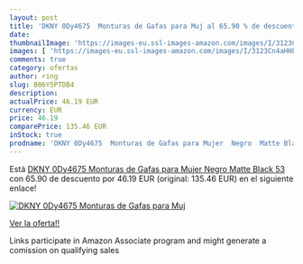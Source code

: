 ```yaml
---
layout: post
title: 'DKNY 0Dy4675  Monturas de Gafas para Muj al 65.90 % de descuento'
date: 
thumbnailImage: 'https://images-eu.ssl-images-amazon.com/images/I/3123Cn4aHHL._SL200_.jpg'
images: [ 'https://images-eu.ssl-images-amazon.com/images/I/3123Cn4aHHL._SL200_.jpg' ]
comments: true
category: ofertas
author: ring
slug: B06Y5PTDB4
description:
actualPrice: 46.19 EUR
currency: EUR
price: 46.19
comparePrice: 135.46 EUR
inStock: true
prodname: 'DKNY 0Dy4675  Monturas de Gafas para Mujer  Negro  Matte Black   53'
---
```


Está [DKNY 0Dy4675  Monturas de Gafas para Mujer  Negro  Matte Black   53](https://www.amazon.es/dp/B06Y5PTDB4/?tag=tolees-21) con 65.90 de descuento por 46.19 EUR (original: 135.46 EUR) en el siguiente enlace!

[![DKNY 0Dy4675  Monturas de Gafas para Muj](https://images-eu.ssl-images-amazon.com/images/I/3123Cn4aHHL._SL200_.jpg)](https://www.amazon.es/dp/B06Y5PTDB4/?tag=tolees-21)

[Ver la oferta!!](https://www.amazon.es/dp/B06Y5PTDB4/?tag=tolees-21)

Links participate in Amazon Associate program and might generate a comission on qualifying sales


